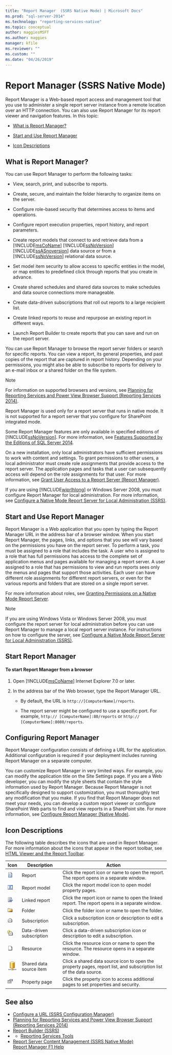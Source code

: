 ```yaml
---
title: "Report Manager  (SSRS Native Mode) | Microsoft Docs"
ms.prod: "sql-server-2014"
ms.technology: "reporting-services-native"
ms.topic: conceptual
author: maggiesMSFT
ms.author: maggies
manager: kfile
ms.reviewer: ""
ms.custom: ""
ms.date: "04/26/2019"
---
```


# Report Manager  (SSRS Native Mode)
  Report Manager is a Web-based report access and management tool that you use to administer a single report server instance from a remote location over an HTTP connection. You can also use Report Manager for its report viewer and navigation features. In this topic:  
  
-   [What is Report Manager?](#bkmk_whatis_report_manager)  
  
-   [Start and Use Report Manager](#bkmk_start_report_manager)  
  
-   [Icon Descriptions](#bkmk_icon_descriptions)  
  
##  <a name="bkmk_whatis_report_manager"></a> What is Report Manager?  
 You can use Report Manager to perform the following tasks:  
  
-   View, search, print, and subscribe to reports.  
  
-   Create, secure, and maintain the folder hierarchy to organize items on the server.  
  
-   Configure role-based security that determines access to items and operations.  
  
-   Configure report execution properties, report history, and report parameters.  
  
-   Create report models that connect to and retrieve data from a [!INCLUDE[msCoName](../includes/msconame-md.md)] [!INCLUDE[ssNoVersion](../includes/ssnoversion-md.md)] [!INCLUDE[ssASnoversion](../includes/ssasnoversion-md.md)] data source or from a [!INCLUDE[ssNoVersion](../includes/ssnoversion-md.md)] relational data source.  
  
-   Set model item security to allow access to specific entities in the model, or map entities to predefined click through reports that you create in advance.  
  
-   Create shared schedules and shared data sources to make schedules and data source connections more manageable.  
  
-   Create data-driven subscriptions that roll out reports to a large recipient list.  
  
-   Create linked reports to reuse and repurpose an existing report in different ways.  
  
-   Launch Report Builder to create reports that you can save and run on the report server.  
  
 You can use Report Manager to browse the report server folders or search for specific reports. You can view a report, its general properties, and past copies of the report that are captured in report history. Depending on your permissions, you might also be able to subscribe to reports for delivery to an e-mail inbox or a shared folder on the file system.  
  
> [!NOTE]  
>  For information on supported browsers and versions, see [Planning for Reporting Services and Power View Browser Support &#40;Reporting Services 2014&#41;](../../2014/reporting-services/browser-support-for-reporting-services-and-power-view.md).  
  
 Report Manager is used only for a report server that runs in native mode. It is not supported for a report server that you configure for SharePoint integrated mode.  
  
 Some Report Manager features are only available in specified editions of [!INCLUDE[ssNoVersion](../includes/ssnoversion-md.md)]. For more information, see [Features Supported by the Editions of SQL Server 2014](../../2014/getting-started/features-supported-by-the-editions-of-sql-server-2014.md).  
  
 On a new installation, only local administrators have sufficient permissions to work with content and settings. To grant permissions to other users, a local administrator must create role assignments that provide access to the report server. The application pages and tasks that a user can subsequently access will depend on the role assignments for that user. For more information, see [Grant User Access to a Report Server &#40;Report Manager&#41;](security/grant-user-access-to-a-report-server.md).  
  
 If you are using [!INCLUDE[wiprlhlong](../includes/wiprlhlong-md.md)] or Windows Server 2008, you must configure Report Manager for local administration. For more information, see [Configure a Native Mode Report Server for Local Administration &#40;SSRS&#41;](report-server/configure-a-native-mode-report-server-for-local-administration-ssrs.md).  
  
##  <a name="bkmk_start_report_manager"></a> Start and Use Report Manager  
 Report Manager is a Web application that you open by typing the Report Manager URL in the address bar of a browser window. When you start Report Manager, the pages, links, and options that you see will vary based on the permissions you have on the report server. To perform a task, you must be assigned to a role that includes the task. A user who is assigned to a role that has full permissions has access to the complete set of application menus and pages available for managing a report server. A user assigned to a role that has permissions to view and run reports sees only the menus and pages that support those activities. Each user can have different role assignments for different report servers, or even for the various reports and folders that are stored on a single report server.  
  
 For more information about roles, see [Granting Permissions on a Native Mode Report Server](security/granting-permissions-on-a-native-mode-report-server.md).  
  
> [!NOTE]  
>  If you are using Windows Vista or Windows Server 2008, you must configure the report server for local administration before you can use Report Manager to manage a local report server instance. For instructions on how to configure the server, see [Configure a Native Mode Report Server for Local Administration &#40;SSRS&#41;](report-server/configure-a-native-mode-report-server-for-local-administration-ssrs.md).  
  
## Start Report Manager  
  
#### To start Report Manager from a browser  
  
1.  Open [!INCLUDE[msCoName](../includes/msconame-md.md)] Internet Explorer 7.0 or later.  
  
2.  In the address bar of the Web browser, type the Report Manager URL.  
  
    -   By default, the URL is `http://[ComputerName]/reports`.  
  
    -   The report server might be configured to use a specific port. For example, `http:// [ComputerName]:80/reports` or `http:// [ComputerName]:8080/reports`.  
  
## Configuring Report Manager  
 Report Manager configuration consists of defining a URL for the application. Additional configuration is required if your deployment includes running Report Manager on a separate computer.  
  
 You can customize Report Manager in very limited ways. For example, you can modify the application title on the Site Settings page. If you are a Web developer, you can modify the style sheets that contain the style information used by Report Manager. Because Report Manager is not specifically designed to support customization, you must thoroughly test any modification that you make. If you find that Report Manager does not meet your needs, you can develop a custom report viewer or configure SharePoint Web parts to find and view reports in a SharePoint site. For more information, see [Configure Report Manager &#40;Native Mode&#41;](report-server/configure-web-portal.md).  
  
##  <a name="bkmk_icon_descriptions"></a> Icon Descriptions  
 The following table describes the icons that are used in Report Manager. For more information about the icons that appear in the report toolbar, see [HTML Viewer and the Report Toolbar](html-viewer-and-the-report-toolbar.md).  
  
|Icon|Description|Action|  
|----------|-----------------|------------|  
|![Report icon](media/hlp-16doc.gif "Report icon")|Report|Click the report icon or name to open the report. The report opens in a separate window.|  
|![Model icon](media/model-icon.gif "Model icon")|Report model|Click the report model icon to open model property pages.|  
|![Linked report icon](media/hlp-16linked.gif "Linked report icon")|Linked report|Click the report icon or name to open the linked report. The report opens in a separate window.|  
|![Folder icon](media/hlp-16folder.gif "Folder icon")|Folder|Click the folder icon or name to open the folder.|  
|![Subscription icon](media/hlp-16subscription.gif "Subscription icon")|Subscription|Click a subscription icon or description to edit a subscription.|  
|![Data-driven subscription icon](media/hlp-16subscriptiondd.gif "Data-driven subscription icon")|Data-driven subscription|Click a data-driven subscription icon or description to edit a subscription.|  
|![generic resource icon](media/hlp-16file.gif "generic resource icon")|Resource|Click the resource icon or name to open the resource. The resource opens in a separate window.|  
|![Shared data source icon](media/hlp-16datasource.png "Shared data source icon")|Shared data source item|Click a shared data source icon to open the property pages, report list, and subscription list of the data source.|  
|![Property Page icon](media/hlp-16prop.gif "Property Page icon")|Property page|Click the property icon to access additional pages to set properties and security.|  
  
## See also

- [Configure a URL  &#40;SSRS Configuration Manager&#41;](install-windows/configure-a-url-ssrs-configuration-manager.md)
- [Planning for Reporting Services and Power View Browser Support &#40;Reporting Services 2014&#41;](../../2014/reporting-services/browser-support-for-reporting-services-and-power-view.md)
- [Report Builder &#40;SSRS&#41;](tools/report-builder-authoring-environment-ssrs.md)
- - [Reporting Services Tools](tools/reporting-services-tools.md)
- [Report Server Content Management &#40;SSRS Native Mode&#41;](report-server/report-server-content-management-ssrs-native-mode.md)  
[Report Manager F1 Help](../../2014/reporting-services/report-manager-f1-help.md)